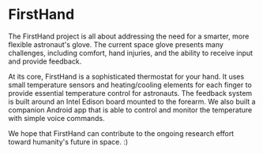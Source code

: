 FirstHand
=========

The FirstHand project is all about addressing the need for a smarter, more flexible astronaut's glove. The current space glove presents many challenges, including comfort, hand injuries, and the ability to receive input and provide feedback.

At its core, FirstHand is a sophisticated thermostat for your hand. It uses small temperature sensors and heating/cooling elements for each finger to provide essential temperature control for astronauts. The feedback system is built around an Intel Edison board mounted to the forearm. We also built a companion Android app that is able to control and monitor the temperature with simple voice commands.

We hope that FirstHand can contribute to the ongoing research effort toward humanity's future in space. :)
